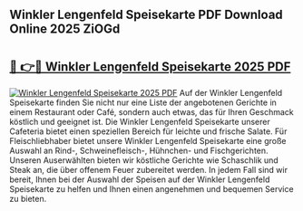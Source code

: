 ## Winkler Lengenfeld Speisekarte PDF Download Online 2025 ZiOGd

# <h2><a href="http://gccw6x.nevu.top/?p=Winkler+Lengenfeld+Speisekarte">🔗 👉🔴 Winkler Lengenfeld Speisekarte 2025 PDF</a></h2>

[![Winkler Lengenfeld Speisekarte 2025 PDF](https://i.imgur.com/dBaPXMq.png)](http://gccw6x.nevu.top/?p=Winkler+Lengenfeld+Speisekarte)
Auf der Winkler Lengenfeld Speisekarte finden Sie nicht nur eine Liste der angebotenen Gerichte in einem Restaurant oder Café, sondern auch etwas, das für Ihren Geschmack köstlich und geeignet ist. Die Winkler Lengenfeld Speisekarte unserer Cafeteria bietet einen speziellen Bereich für leichte und frische Salate. Für Fleischliebhaber bietet unsere Winkler Lengenfeld Speisekarte eine große Auswahl an Rind-, Schweinefleisch-, Hühnchen- und Fischgerichten. Unseren Auserwählten bieten wir köstliche Gerichte wie Schaschlik und Steak an, die über offenem Feuer zubereitet werden. In jedem Fall sind wir bereit, Ihnen bei der Auswahl der Speisen auf der Winkler Lengenfeld Speisekarte zu helfen und Ihnen einen angenehmen und bequemen Service zu bieten.
